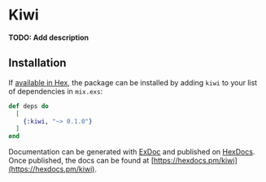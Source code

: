 # Kiwi

**TODO: Add description**

## Installation

If [available in Hex](https://hex.pm/docs/publish), the package can be installed
by adding `kiwi` to your list of dependencies in `mix.exs`:

```elixir
def deps do
  [
    {:kiwi, "~> 0.1.0"}
  ]
end
```

Documentation can be generated with [ExDoc](https://github.com/elixir-lang/ex_doc)
and published on [HexDocs](https://hexdocs.pm). Once published, the docs can
be found at [https://hexdocs.pm/kiwi](https://hexdocs.pm/kiwi).


